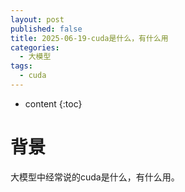 ```yaml
---
layout: post
published: false
title: 2025-06-19-cuda是什么，有什么用
categories:
  - 大模型
tags:
  - cuda
---
```

* content
{:toc}


# 背景

大模型中经常说的cuda是什么，有什么用。





